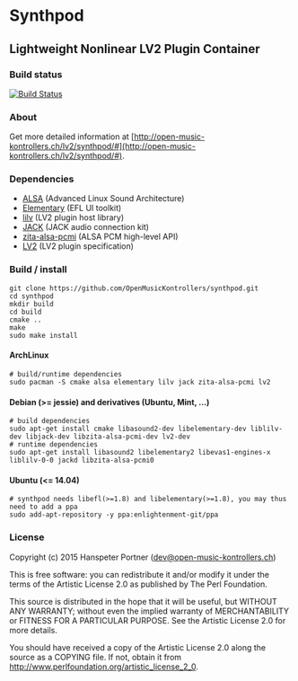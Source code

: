 # Synthpod

## Lightweight Nonlinear LV2 Plugin Container

### Build status

[![Build Status](https://travis-ci.org/OpenMusicKontrollers/synthpod.svg?branch=master)](https://travis-ci.org/OpenMusicKontrollers/synthpod)

### About

Get more detailed information at [http://open-music-kontrollers.ch/lv2/synthpod/#](http://open-music-kontrollers.ch/lv2/synthpod/#).

### Dependencies

* [ALSA](http://alsa-project.org) (Advanced Linux Sound Architecture)
* [Elementary](http://docs.enlightenment.org/auto/elementary/) (EFL UI toolkit)
* [lilv](http://drobilla.net/software/lilv/) (LV2 plugin host library)
* [JACK](http://jackaudio.org/) (JACK audio connection kit)
* [zita-alsa-pcmi](http://kokkinizita.linuxaudio.org/linuxaudio/) (ALSA PCM high-level API)
* [LV2](http://lv2plug.in) (LV2 plugin specification)

### Build / install

	git clone https://github.com/OpenMusicKontrollers/synthpod.git
	cd synthpod 
	mkdir build
	cd build
	cmake ..
	make
	sudo make install

#### ArchLinux

	# build/runtime dependencies
	sudo pacman -S cmake alsa elementary lilv jack zita-alsa-pcmi lv2

#### Debian (>= jessie) and derivatives (Ubuntu, Mint, ...)

	# build dependencies
	sudo apt-get install cmake libasound2-dev libelementary-dev liblilv-dev libjack-dev libzita-alsa-pcmi-dev lv2-dev
	# runtime dependencies
	sudo apt-get install libasound2 libelementary2 libevas1-engines-x liblilv-0-0 jackd libzita-alsa-pcmi0

#### Ubuntu (<= 14.04)

	# synthpod needs libefl(>=1.8) and libelementary(>=1.8), you may thus need to add a ppa
	sudo add-apt-repository -y ppa:enlightenment-git/ppa

### License

Copyright (c) 2015 Hanspeter Portner (dev@open-music-kontrollers.ch)

This is free software: you can redistribute it and/or modify
it under the terms of the Artistic License 2.0 as published by
The Perl Foundation.

This source is distributed in the hope that it will be useful,
but WITHOUT ANY WARRANTY; without even the implied warranty of
MERCHANTABILITY or FITNESS FOR A PARTICULAR PURPOSE. See the
Artistic License 2.0 for more details.

You should have received a copy of the Artistic License 2.0
along the source as a COPYING file. If not, obtain it from
<http://www.perlfoundation.org/artistic_license_2_0>.
